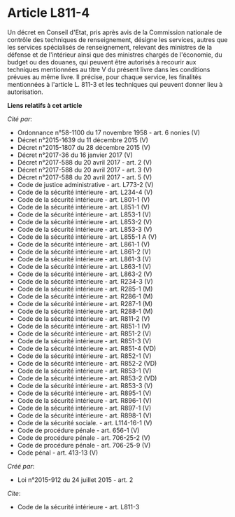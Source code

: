 # Article L811-4

Un décret en Conseil d'Etat, pris après avis de la Commission nationale de contrôle des techniques de renseignement, désigne
les services, autres que les services spécialisés de renseignement, relevant des ministres de la défense et de l'intérieur
ainsi que des ministres chargés de l'économie, du budget ou des douanes, qui peuvent être autorisés à recourir aux techniques
mentionnées au titre V du présent livre dans les conditions prévues au même livre. Il précise, pour chaque service, les
finalités mentionnées à l'article L. 811-3 et les techniques qui peuvent donner lieu à autorisation.

**Liens relatifs à cet article**

_Cité par_:

  - Ordonnance n°58-1100 du 17 novembre 1958 - art. 6 nonies (V)
  - Décret n°2015-1639 du 11 décembre 2015 (V)
  - Décret n°2015-1807 du 28 décembre 2015 (V)
  - Décret n°2017-36 du 16 janvier 2017 (V)
  - Décret n°2017-588 du 20 avril 2017 - art. 2 (V)
  - Décret n°2017-588 du 20 avril 2017 - art. 3 (V)
  - Décret n°2017-588 du 20 avril 2017 - art. 5 (V)
  - Code de justice administrative - art. L773-2 (V)
  - Code de la sécurité intérieure - art. L234-4 (V)
  - Code de la sécurité intérieure - art. L801-1 (V)
  - Code de la sécurité intérieure - art. L851-1 (V)
  - Code de la sécurité intérieure - art. L853-1 (V)
  - Code de la sécurité intérieure - art. L853-2 (V)
  - Code de la sécurité intérieure - art. L853-3 (V)
  - Code de la sécurité intérieure - art. L855-1 A (V)
  - Code de la sécurité intérieure - art. L861-1 (V)
  - Code de la sécurité intérieure - art. L861-2 (V)
  - Code de la sécurité intérieure - art. L861-3 (V)
  - Code de la sécurité intérieure - art. L863-1 (V)
  - Code de la sécurité intérieure - art. L863-2 (V)
  - Code de la sécurité intérieure - art. R234-3 (V)
  - Code de la sécurité intérieure - art. R285-1 (M)
  - Code de la sécurité intérieure - art. R286-1 (M)
  - Code de la sécurité intérieure - art. R287-1 (M)
  - Code de la sécurité intérieure - art. R288-1 (M)
  - Code de la sécurité intérieure - art. R811-2 (V)
  - Code de la sécurité intérieure - art. R851-1 (V)
  - Code de la sécurité intérieure - art. R851-2 (V)
  - Code de la sécurité intérieure - art. R851-3 (V)
  - Code de la sécurité intérieure - art. R851-4 (VD)
  - Code de la sécurité intérieure - art. R852-1 (V)
  - Code de la sécurité intérieure - art. R852-2 (VD)
  - Code de la sécurité intérieure - art. R853-1 (V)
  - Code de la sécurité intérieure - art. R853-2 (VD)
  - Code de la sécurité intérieure - art. R853-3 (V)
  - Code de la sécurité intérieure - art. R895-1 (V)
  - Code de la sécurité intérieure - art. R896-1 (V)
  - Code de la sécurité intérieure - art. R897-1 (V)
  - Code de la sécurité intérieure - art. R898-1 (V)
  - Code de la sécurité sociale. - art. L114-16-1 (V)
  - Code de procédure pénale - art. 656-1 (V)
  - Code de procédure pénale - art. 706-25-2 (V)
  - Code de procédure pénale - art. 706-25-9 (V)
  - Code pénal - art. 413-13 (V)

_Créé par_:

  - Loi n°2015-912 du 24 juillet 2015 - art. 2

_Cite_:

  - Code de la sécurité intérieure - art. L811-3
